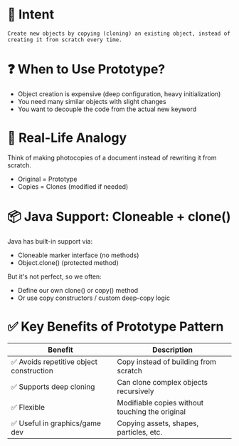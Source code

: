 
# 🎯 Intent

    Create new objects by copying (cloning) an existing object, instead of 
    creating it from scratch every time.


# ❓ When to Use Prototype?

* Object creation is expensive (deep configuration, heavy initialization)
* You need many similar objects with slight changes 
* You want to decouple the code from the actual new keyword


# 🧠 Real-Life Analogy

Think of making photocopies of a document instead of rewriting it from scratch.

* Original = Prototype
* Copies = Clones (modified if needed)


# 📦 Java Support: Cloneable + clone()

Java has built-in support via:

* Cloneable marker interface (no methods)
* Object.clone() (protected method)

But it's not perfect, so we often:

* Define our own clone() or copy() method
* Or use copy constructors / custom deep-copy logic


# ✅ Key Benefits of Prototype Pattern

| Benefit                                 | Description                                     |
| --------------------------------------- | ----------------------------------------------- |
| ✅ Avoids repetitive object construction | Copy instead of building from scratch           |
| ✅ Supports deep cloning                 | Can clone complex objects recursively           |
| ✅ Flexible                              | Modifiable copies without touching the original |
| ✅ Useful in graphics/game dev           | Copying assets, shapes, particles, etc.         |




